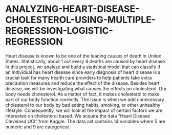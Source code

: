 # ANALYZING-HEART-DISEASE-CHOLESTEROL-USING-MULTIPLE-REGRESSION-LOGISTIC-REGRESSION
Heart disease is known to be one of the leading causes of death in United States. Statistically, about 1 out every 4 deaths are caused by heart disease. In this project, we analyze and build a statistical model that can classify if an individual has heart disease since early diagnosis of heart disease is a crucial task for many health care providers to help patients take extra precaution measures and reduce the effect of the disease. Besides heart disease, we will be investigating what causes the effects on cholesterol. Our body needs cholesterol. As a matter of fact, it makes cholesterol to make part of our body function correctly. The issue is when we add unnecessary cholesterol to our body by bad eating habits, smoking, or other unhealthy lifestyle. Consequently, we will look at the impact of certain factors we are interested on cholesterol based. We acquire the data “Heart Disease Cleveland UCI” from Kaggle. The data set contains 14 variables where 5 are numeric and 9 are categorical. 
